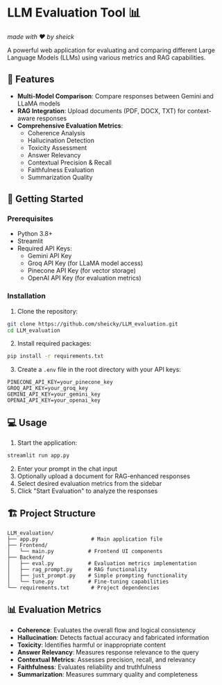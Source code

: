 # LLM Evaluation Tool 📊

_made with ❤️ by sheick_

A powerful web application for evaluating and comparing different Large Language Models (LLMs) using various metrics and RAG capabilities.

## 🌟 Features

- **Multi-Model Comparison**: Compare responses between Gemini and LLaMA models
- **RAG Integration**: Upload documents (PDF, DOCX, TXT) for context-aware responses
- **Comprehensive Evaluation Metrics**:
  - Coherence Analysis
  - Hallucination Detection
  - Toxicity Assessment
  - Answer Relevancy
  - Contextual Precision & Recall
  - Faithfulness Evaluation
  - Summarization Quality

## 🚀 Getting Started

### Prerequisites

- Python 3.8+
- Streamlit
- Required API Keys:
  - Gemini API Key
  - Groq API Key (for LLaMA model access)
  - Pinecone API Key (for vector storage)
  - OpenAI API Key (for evaluation metrics)

### Installation

1. Clone the repository:

```bash
git clone https://github.com/sheicky/LLM_evaluation.git
cd LLM_evaluation
```

2. Install required packages:

```bash
pip install -r requirements.txt
```

3. Create a `.env` file in the root directory with your API keys:

```env
PINECONE_API_KEY=your_pinecone_key
GROQ_API_KEY=your_groq_key
GEMINI_API_KEY=your_gemini_key
OPENAI_API_KEY=your_openai_key
```

## 💻 Usage

1. Start the application:

```bash
streamlit run app.py
```

2. Enter your prompt in the chat input
3. Optionally upload a document for RAG-enhanced responses
4. Select desired evaluation metrics from the sidebar
5. Click "Start Evaluation" to analyze the responses

## 🏗️ Project Structure

```
LLM_evaluation/
├── app.py                 # Main application file
├── Frontend/
│   └── main.py           # Frontend UI components
├── Backend/
│   ├── eval.py           # Evaluation metrics implementation
│   ├── rag_prompt.py     # RAG functionality
│   ├── just_prompt.py    # Simple prompting functionality
│   └── tune.py           # Fine-tuning capabilities
└── requirements.txt       # Project dependencies
```

## 📊 Evaluation Metrics

- **Coherence**: Evaluates the overall flow and logical consistency
- **Hallucination**: Detects factual accuracy and fabricated information
- **Toxicity**: Identifies harmful or inappropriate content
- **Answer Relevancy**: Measures response relevance to the query
- **Contextual Metrics**: Assesses precision, recall, and relevancy
- **Faithfulness**: Evaluates reliability and truthfulness
- **Summarization**: Measures summary quality and completeness
